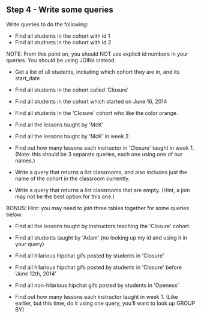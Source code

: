## Step 4 - Write some queries

Write queries to do the following:

- Find all students in the cohort with id 1
- Find all studnets in the cohort with id 2

NOTE: From this point on, you should NOT use explicit id numbers in your
queries. You should be using JOINs instead.

- Get a list of all students, including which cohort they are in, and its
  start_date
- Find all students in the cohort called 'Closure'
- Find all students in the cohort which started on June 16, 2014
- Find all students in the 'Closure' cohort who like the color orange.

- Find all the lessons taught by 'McK'
- Find all the lessons taught by 'McK' in week 2.

- Find out how many lessons each instructor in 'Closure' taught in week 1.
  (Note: this should be 3 separate queries, each one using one of our names.)

- Write a query that returns a list classrooms, and also includes just the name
  of the cohort in the classroom currently.
- Write a query that returns a list classrooms that are empty. (Hint, a join may
  not be the best option for this one.)

BONUS:
Hint: you may need to join three tables together for some queries below:
- Find all the lessons taught by instructors teaching the 'Closure' cohort.
- Find all students taught by 'Adam' (no looking up my id and using it in your query)
- Find all hilarious hipchat gifs posted by students in 'Closure'
- Find all hilarious hipchat gifs posted by students in 'Closure' before 'June 12th, 2014'
- Find all non-hilarious hipchat gifs posted by students in 'Openess'

- Find out how many lessons each instructor taught in week 1.
  (Like earlier, but this time, do it using one query, you'll want to look up GROUP BY)
